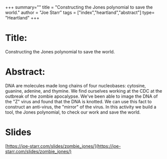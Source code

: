 +++
summary=""
title = "Constructing the Jones polynomial to save the world."
author = "Joe Starr"
tags = ["index","heartland","abstract"]
type= "Heartland"
+++


# Title:
Constructing the Jones polynomial to save the world.

# Abstract:

DNA are molecules made long chains of four nucleobases: cytosine, guanine, adenine, and thymine. We find ourselves working at the CDC at the outbreak of the zombie apocalypse. We've been able to image the DNA of the "Z" virus and found that the DNA is knotted. We can use this fact to construct an anti-virus, the "mirror" of the virus. In this activity we build a tool, the Jones polynomial, to check our work and save the world.

# Slides

[https://joe-starr.com/slides/zombie_jones/](https://joe-starr.com/slides/zombie_jones/)
